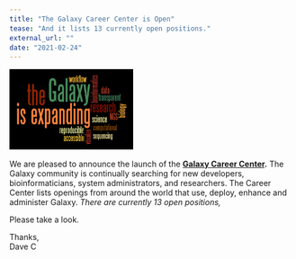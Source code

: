 ```yaml
---
title: "The Galaxy Career Center is Open"
tease: "And it lists 13 currently open positions."
external_url: ""
date: "2021-02-24"
---
```


[<div class='right'><img src="/src/images/GalaxyIsExpandingCloud.png" alt="Please Help! Yes you!" width="220" /></div>](/careers/)

We are pleased to announce the launch of the **[Galaxy Career Center](/careers/).**  The Galaxy community is continually searching for new developers, bioinformaticians, system administrators, and researchers. The Career Center lists openings from around the world that use, deploy, enhance and administer Galaxy.  *There are currently 13 open positions,*

Please take a look.

Thanks,<br />
Dave C
